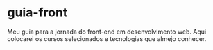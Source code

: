 # guia-front
Meu guia para a jornada do front-end em desenvolvimento web. Aqui colocarei os cursos selecionados e tecnologias que almejo conhecer.
